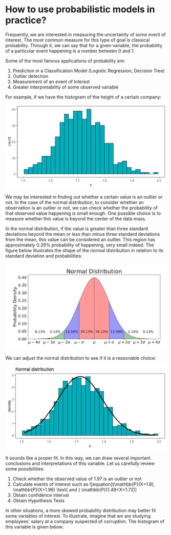 # How to use probabilistic models in practice?

Frequently, we are interested in measuring the uncertainty of some event of interest. The most common measure for this type of goal is classical probability. Through it, we can say that for a given variable, the probability of a particular event happening is a number between 0 and 1.

Some of the most famous applications of probability are:

1. Prediction in a Classification Model (Logistic Regression, Decision Tree)
2. Outlier detection
3. Measurement of an event of interest
4. Greater interpretability of some observed variable

For example, if we have the histogram of the height of a certain company:

![height](https://github.com/AlbertoRodrigues/fit_probability_distributions/blob/main/images/normal_ex1.jpeg)

We may be interested in finding out whether a certain value is an outlier or not. In the case of the normal distribution, to consider whether an observation is an outlier or not, we can check whether the probability of that observed value happening is small enough. One possible choice is to measure whether this value is beyond the center of the data mass.

 In the normal distribution, if the value is greater than three standard deviations beyond the mean or less than minus three standard deviations from the mean, this value can be considered an outlier. This region has approximately 0.26% probability of happening, very small indeed. The figure below illustrates the shape of the normal distribution in relation to its standard deviation and probabilities:

![teoricnormal](https://github.com/AlbertoRodrigues/fit_probability_distributions/blob/main/images/normalteorica.png)

We can adjust the normal distribution to see if it is a reasonable choice:

![fitnormal](https://github.com/AlbertoRodrigues/fit_probability_distributions/blob/main/images/normalajuste1.jpeg)

It sounds like a proper fit. In this way, we can draw several important conclusions and interpretations of this variable. Let us carefully review some possibilities:

1. Check whether the observed value of 1.97 is an outlier or not
2. Calculate events of interest such as ![equation](\mathbb{P}(X>1.8), \mathbb{P}(X>1.96) \text{ and } \mathbb{P}(1.48<X<1.72))
3. Obtain confidence interval
4. Obtain Hypothesis Tests

In other situations, a more skewed probability distribution may better fit some variables of interest.
To illustrate, imagine that we are studying employees' salary at a company suspected of corruption. The histogram of this variable is given below: